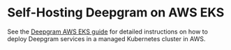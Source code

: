 # Self-Hosting Deepgram on AWS EKS
See the [Deepgram AWS EKS guide](https://developers.deepgram.com/docs/aws-k8s) for detailed instructions on how to deploy Deepgram services in a managed Kubernetes cluster in AWS.
